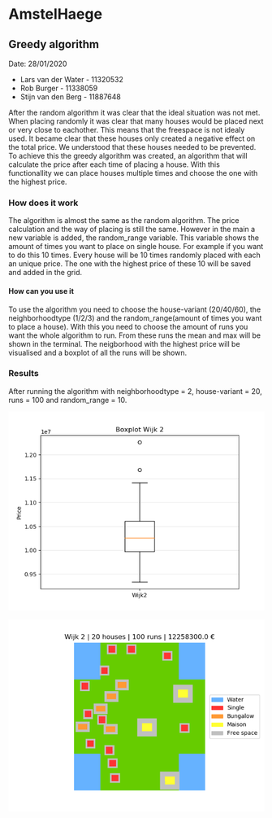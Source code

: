 # AmstelHaege
## Greedy algorithm
Date: 28/01/2020
* Lars van der Water  - 11320532
* Rob Burger          - 11338059 
* Stijn van den Berg  - 11887648

After the random algorithm it was clear that the ideal situation was not met. When placing randomly it was clear that many houses would be placed next or very close to eachother. This means that the freespace is not idealy used. It became clear that these houses only created a negative effect on the total price. We understood that these houses needed to be prevented. To achieve this the greedy algorithm was created, an algorithm that will calculate the price after each time of placing a house. With this functionallity we can place houses multiple times and choose the one with the highest price. 

### How does it work
The algorithm is almost the same as the random algorithm. The price calculation and the way of placing is still the same. However in the main a new variable is added, the random_range variable. This variable shows the amount of times you want to place on single house. For example if you want to do this 10 times. Every house will be 10 times randomly placed with each an unique price. The one with the highest price of these 10 will be saved and added in the grid. 

#### How can you use it 
To use the algorithm you need to choose the house-variant (20/40/60), the neighborhoodtype (1/2/3) and the random_range(amount of times you want to place a house). With this you need to choose the amount of runs you want the whole algorithm to run. From these runs the mean and max will be shown in the terminal. The neigborhood with the highest price will be visualised and a boxplot of all the runs will be shown. 

### Results 
After running the algorithm with neighborhoodtype = 2, house-variant = 20, runs = 100 and random_range = 10.


![Boxplot Greedy](https://github.com/Stijnantoine99/theorie/blob/master/doc/Greedy_box_100.png)


![Map Greedy](https://github.com/Stijnantoine99/theorie/blob/master/doc/Greedy_map_100.png)

